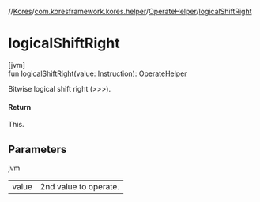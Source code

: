 //[Kores](../../../index.md)/[com.koresframework.kores.helper](../index.md)/[OperateHelper](index.md)/[logicalShiftRight](logical-shift-right.md)

# logicalShiftRight

[jvm]\
fun [logicalShiftRight](logical-shift-right.md)(value: [Instruction](../../com.koresframework.kores/-instruction/index.md)): [OperateHelper](index.md)

Bitwise logical shift right (>>>).

#### Return

This.

## Parameters

jvm

| | |
|---|---|
| value | 2nd value to operate. |
